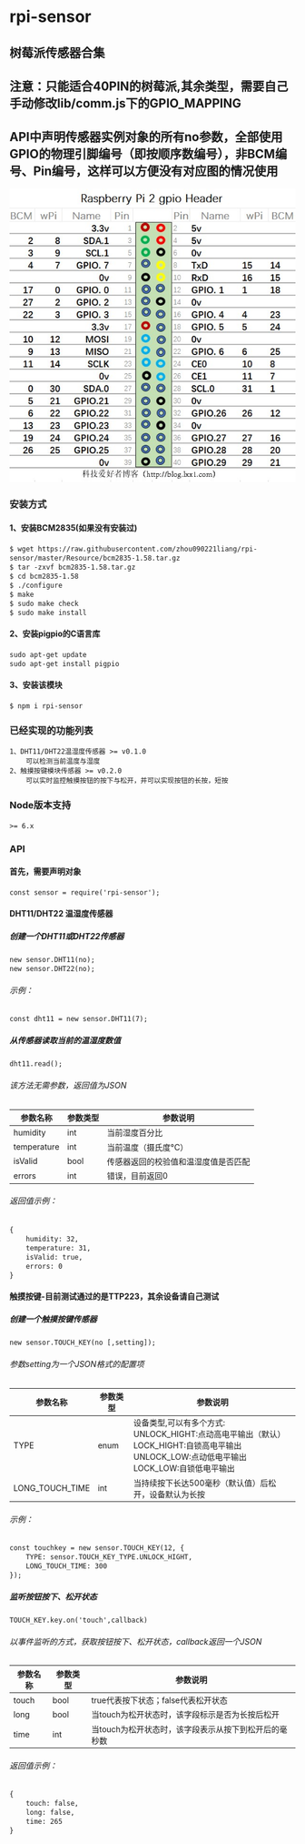 # rpi-sensor
## 树莓派传感器合集
## 注意：只能适合40PIN的树莓派,其余类型，需要自己手动修改lib/comm.js下的GPIO_MAPPING
## API中声明传感器实例对象的所有no参数，全部使用GPIO的物理引脚编号（即按顺序数编号），非BCM编号、Pin编号，这样可以方便没有对应图的情况使用

![GPIO引脚图](Resource/GPIO引脚定义.jpg)

### 安装方式

#### 1、安装BCM2835(如果没有安装过)
    $ wget https://raw.githubusercontent.com/zhou090221liang/rpi-sensor/master/Resource/bcm2835-1.58.tar.gz
    $ tar -zxvf bcm2835-1.58.tar.gz
    $ cd bcm2835-1.58
    $ ./configure
    $ make
    $ sudo make check
    $ sudo make install

#### 2、安装pigpio的C语言库
    sudo apt-get update
    sudo apt-get install pigpio

#### 3、安装该模块
    $ npm i rpi-sensor

### 已经实现的功能列表
    1、DHT11/DHT22温湿度传感器 >= v0.1.0
        可以检测当前温度与湿度
    2、触摸按键模块传感器 >= v0.2.0
        可以实时监控触摸按钮的按下与松开，并可以实现按钮的长按，短按

### Node版本支持
    >= 6.x

### API
#### 首先，需要声明对象
	const sensor = require('rpi-sensor');
#### DHT11/DHT22 温湿度传感器
##### 创建一个DHT11或DHT22传感器

	new sensor.DHT11(no);
	new sensor.DHT22(no);

###### 示例：

	const dht11 = new sensor.DHT11(7);

##### 从传感器读取当前的温湿度数值

	dht11.read();

###### 该方法无需参数，返回值为JSON

| 参数名称    | 参数类型 | 参数说明                             |
| ----------- | -------- | ------------------------------------ |
| humidity    | int      | 当前湿度百分比                       |
| temperature | int      | 当前温度（摄氏度°C）                 |
| isValid     | bool     | 传感器返回的校验值和温湿度值是否匹配 |
| errors      | int      | 错误，目前返回0                      |

###### 返回值示例：
	{
        humidity: 32, 
        temperature: 31, 
        isValid: true, 
        errors: 0 
    }

#### 触摸按键-目前测试通过的是TTP223，其余设备请自己测试
##### 创建一个触摸按键传感器

	new sensor.TOUCH_KEY(no [,setting]);

###### 参数setting为一个JSON格式的配置项

| 参数名称          | 参数类型 | 参数说明                                                                                                                                              |
| ----------------- | -------- | ----------------------------------------------------------------------------------------------------------------------------------------------------- |
| TYPE              | enum     | 设备类型,可以有多个方式:<br>UNLOCK_HIGHT:点动高电平输出（默认）<br> LOCK_HIGHT:自锁高电平输出<br>UNLOCK_LOW:点动低电平输出<br>LOCK_LOW:自锁低电平输出 |
| LONG_TOUCH_TIME   | int      | 当持续按下长达500毫秒（默认值）后松开，设备默认为长按                                                                                                 |

###### 示例：

	const touchkey = new sensor.TOUCH_KEY(12, {
        TYPE: sensor.TOUCH_KEY_TYPE.UNLOCK_HIGHT,
        LONG_TOUCH_TIME: 300
    });

##### 监听按钮按下、松开状态

	TOUCH_KEY.key.on('touch',callback)

###### 以事件监听的方式，获取按钮按下、松开状态，callback返回一个JSON

| 参数名称 | 参数类型 | 参数说明                                              |
| -------- | -------- | ----------------------------------------------------- |
| touch    | bool     | true代表按下状态；false代表松开状态                   |
| long     | bool     | 当touch为松开状态时，该字段标示是否为长按后松开       |
| time     | int      | 当touch为松开状态时，该字段表示从按下到松开后的毫秒数 |

###### 返回值示例：
	{ 
        touch: false, 
        long: false, 
        time: 265 
    }